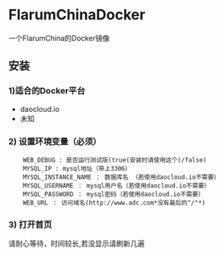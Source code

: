 # FlarumChinaDocker

一个FlarumChina的Docker镜像

## 安装

### 1)适合的Docker平台
 * daocloud.io
 * 未知


### 2) 设置环境变量（必须）
        WEB_DEBUG : 是否运行测试版(true(安装时请使用这个)/false)
        MYSQL_IP : mysql地址（带上3306）
        MYSQL_INSTANCE_NAME ： 数据库名 （若使用daocloud.io不需要）
        MYSQL_USERNAME ： mysql用户名（若使用daocloud.io不需要）
        MYSQL_PASSWORD ： mysql密码（若使用daocloud.io不需要）
        WEB_URL ： 访问域名(http://www.adc.com*没有最后的"/"*)

### 3) 打开首页

请耐心等待，时间较长,若没显示请刷新几遍
